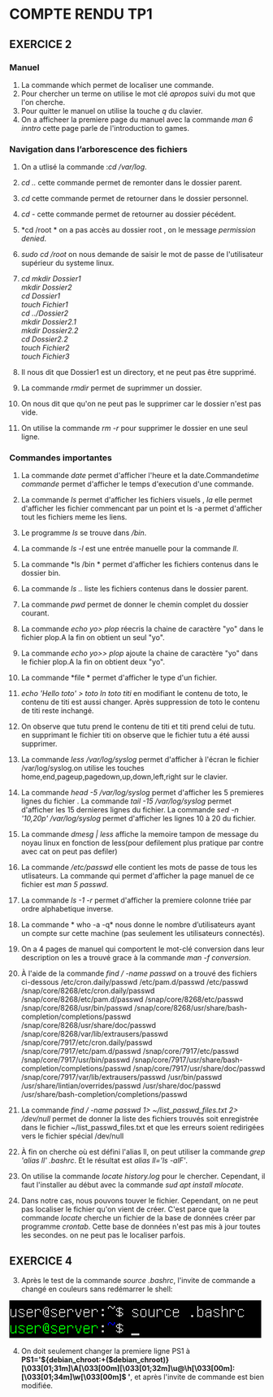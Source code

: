 # COMPTE RENDU  TP1

##  EXERCICE 2

### Manuel 

1. La commande which permet   de localiser une commande.
2. Pour chercher un terme on utilise le mot clé  *apropos* suivi du mot que l'on cherche.
3. Pour quitter le manuel on utilise la touche *q* du clavier.
4. On a afficheer la premiere page du manuel avec la commande *man 6 inntro* cette  page parle de l'introduction to games.


### Navigation dans l’arborescence des fichiers 

1. On a utlisé la commande :*cd /var/log*.
2. *cd ..*  cette commande permet de remonter dans le dossier parent.
3. *cd* cette commande permet de retourner dans le dossier personnel.
4. *cd -* cette commande permet de retourner  au dossier pécédent.
5. *cd /root * on a pas accès au dossier  root , on le message *permission denied*. 
6. *sudo cd /root*  on nous demande de saisir le mot de passe de  l'utilisateur supérieur du systeme linux.
7. *cd*
   *mkdir Dossier1* <br>
   *mkdir Dossier2* <br>
   *cd Dossier1* <br>
   *touch Fichier1* <br>
   *cd ../Dossier2* <br>
   *mkdir Dossier2.1* <br>
   *mkdir Dossier2.2* <br>
   *cd Dossier2.2* <br>
   *touch Fichier2* <br>
   *touch Fichier3* <br>

8. Il nous dit que Dossier1 est un directory, et ne peut pas être supprimé.
9. La commande *rmdir* permet de suprimmer un dossier.
10. On nous dit que qu'on ne peut pas le supprimer car le dossier n'est pas vide.
11. On utilise la commande *rm -r* pour supprimer le dossier en une seul ligne.



### Commandes importantes 
1. La commande *date* permet d'afficher l'heure  et la date.Commande*time commande* permet d'afficher le temps d'execution d'une commande.
2. La commande *ls* permet d'afficher les fichiers visuels  , *la* elle permet d'afficher les fichier commencant par un point  et ls -a permet d'afficher tout les fichiers meme les liens.
3. Le programme *ls* se trouve dans */bin*.
4. La commande  *ls -l* est une entrée manuelle  pour la commande *ll*.
5. La commande *ls /bin * permet d'afficher les fichiers contenus dans le dossier bin.
6. La commande *ls ..* liste les fichiers contenus dans le dossier parent.
7. La commande *pwd* permet  de donner le chemin complet du dossier courant.
8. La commande *echo *yo*> plop* réecris la chaine de caractère "yo" dans le fichier plop.A la fin on obtient un seul "yo".
9. La commande *echo *yo*>> plop* ajoute  la chaine de caractère "yo" dans le fichier plop.A la fin on obtient deux "yo".
10. La commande *file * permet d'afficher le type d'un fichier.
11. *echo 'Hello toto' > toto* *ln toto titi* en modifiant le contenu de toto, le contenu de titi est aussi changer. Après suppression de toto le contenu de titi reste inchangé.
12. On observe que tutu prend le contenu de titi et titi prend celui de tutu. en supprimant le fichier titi on observe que le fichier tutu a été aussi supprimer.

13. La commande *less /var/log/syslog* permet d'afficher à l'écran le fichier /var/log/syslog.on utilise les touches home,end,pageup,pagedown,up,down,left,right sur le clavier.

14. La commande *head -5 /var/log/syslog* permet d'afficher les 5 premieres lignes du fichier .
    La commande *tail -15 /var/log/syslog* permet d'afficher les 15 dernieres lignes  du fichier.
    La commande *sed -n '10,20p' /var/log/syslog* permet d'afficher les lignes 10 à 20 du fichier.
15. La commande  *dmesg | less* affiche  la memoire  tampon de message du noyau linux en fonction de less(pour defilement plus pratique par contre avec cat on peut pas defiler)

16. La commande */etc/passwd* elle  contient  les mots de passe de tous les utlisateurs. La commande qui permet d'afficher la page manuel de ce fichier est *man 5 passwd*.

17. La commande *ls -1 -r* permet d'afficher  la premiere colonne triée par ordre alphabetique inverse.

18. La  commande * who -a -q*  nous donne le nombre d’utilisateurs ayant un compte sur cette machine (pas seulement les utilisateurs connectés).

19. On a 4 pages de manuel  qui comportent le mot-clé conversion dans leur description on les a trouvé grace à la commande *man -f conversion*.

20. À l'aide  de  la commande *find / -name passwd* on a trouvé des fichiers ci-dessous
	/etc/cron.daily/passwd
	/etc/pam.d/passwd
	/etc/passwd
	/snap/core/8268/etc/cron.daily/passwd
	/snap/core/8268/etc/pam.d/passwd
	/snap/core/8268/etc/passwd
	/snap/core/8268/usr/bin/passwd
	/snap/core/8268/usr/share/bash-completion/completions/passwd
	/snap/core/8268/usr/share/doc/passwd
	/snap/core/8268/var/lib/extrausers/passwd
	/snap/core/7917/etc/cron.daily/passwd
	/snap/core/7917/etc/pam.d/passwd
	/snap/core/7917/etc/passwd
	/snap/core/7917/usr/bin/passwd
	/snap/core/7917/usr/share/bash-completion/completions/passwd
	/snap/core/7917/usr/share/doc/passwd
	/snap/core/7917/var/lib/extrausers/passwd
	/usr/bin/passwd
	/usr/share/lintian/overrides/passwd
	/usr/share/doc/passwd
	/usr/share/bash-completion/completions/passwd


21. La commande *find / -name passwd 1> ~/list_passwd_files.txt 2> /dev/null* permet  de  donner  la liste des fichiers trouvés soit enregistrée dans le fichier ~/list_passwd_files.txt et que les erreurs soient redirigées vers le fichier spécial /dev/null 
22. À fin on cherche où est défini l'alias ll, on peut utiliser la commande *grep 'alias ll' .bashrc*. Et le résultat est *alias ll='ls -alF'*.
23. On utilise la commande *locate history.log* pour le chercher. Cependant, il faut l'installer au début avec  la commande *sud apt install mlocate*.
24. Dans notre cas, nous pouvons touver le fichier. Cependant, on ne peut pas localiser le fichier qu'on vient de créer. C'est parce que la commande *locate* cherche un fichier de la base de données créer par programme *crontab*.  Cette  base  de données n'est pas mis à jour toutes les secondes. on ne peut pas le localiser parfois.
	


##  EXERCICE 4

3. Après le test de la commande *source .bashrc*, l'invite de commande a changé en couleurs sans redémarrer le shell:

![changer couleur](/images/changer_couleur.png)	
	

4.  On doit seulement changer la premiere ligne  PS1 à	**PS1='${debian_chroot:+($debian_chroot)}\[\033[01;31m\]\A\[\033[00m\]\[\033[01;32m\]\u@\h\[\033[00m\]:\[\033[01;34m\]\w\[\033[00m\]\$ '**, et après l'invite de commande est bien modifiée.


